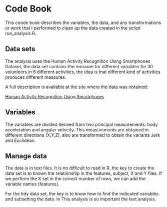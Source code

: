 Code Book
================

This coode book describes the variables, the data, and any
transformations or work that I performed to clean up the data created in
the script run_analysis.R.

## Data sets

The analysis uses the Human Activity Recognition Using Smartphones
Dataset, the data set contains the measure for different variables for
30 volunteers in 6 different activities, the idea is that different kind
of activities produces different measures.

A full description is available at the site where the data was obtained:

[Human Activity Recognition Using
Smartphones](http://archive.ics.uci.edu/ml/datasets/Human+Activity+Recognition+Using+Smartphones)

## Variables

The variables are divided derived from two principal measurements: body
acceleration and angular velocity. This measurements are obtained in
different directions (X,Y,Z), also are transformed to obtain the
variants Jerk and Euclidean.

## Manage data

The data is in text files. It is no difficult to read in R, the key to
create the data set is to known the relationship in the features,
subject, X and Y files. If we perform the X set in the correct number of
rows, we can add the variable names (features).

For the tidy data set, the key is to know how to find the indicated
variables and subsetting the data. In This analysis is so important the
text analysis.

